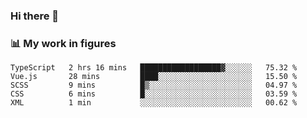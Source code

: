 ### Hi there 👋

### 📊 My work in figures

<!--START_SECTION:waka-->

```text
TypeScript   2 hrs 16 mins   ██████████████████▓░░░░░░   75.32 %
Vue.js       28 mins         ████░░░░░░░░░░░░░░░░░░░░░   15.50 %
SCSS         9 mins          █▒░░░░░░░░░░░░░░░░░░░░░░░   04.97 %
CSS          6 mins          █░░░░░░░░░░░░░░░░░░░░░░░░   03.59 %
XML          1 min           ░░░░░░░░░░░░░░░░░░░░░░░░░   00.62 %
```

<!--END_SECTION:waka-->

